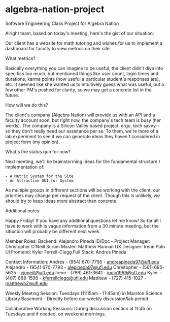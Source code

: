 # algebra-nation-project
Software Engineering Class Project for Algebra Nation

Alright team, based on today's meeting, here's the gist of our situation:

Our client has a website for math tutoring and wishes for us to implement
a dashboard for faculty to view metrics on their site.

What metrics?

Basically everything you can imagine to be useful, the client didn't dive into specifics
too much, but mentioned things like user count, login times and durations, karma points (how useful a particular student's responses are), etc.  It seemed like she wanted us to intuitively guess what was useful, but a few other PM's pushed for clarity, so we may get
a concrete list in the future.

How will we do this?

The client's company (Algebra Nation) will provide us with an API and a faculty account soon, but right now, the company's tech team is busy (her words).  The company is a Silicon Valley based project, ergo, tech savvy--  so they don't really need our assistance per se.  To them, we're more of a lab experiment to see if we can generate ideas they haven't considered in project form (my opinion).

What's the status quo for now?

Next meeting, we'll be brainstorming ideas for the fundamental structure / implementation
of:

    - A Metric System for the Site
    - An Attractive GUI for System

As multiple groups in different sections will be working with the client, our priorities may change per request of the client. Though this is unlikely, we should try to keep ideas more abstract than concrete.

Additional notes:

Happy Friday!
If you have any additional questions let me know!  So far all I have to work with is vague information from a 30 minute meeting, but the situation will probably be different next week.

Member Roles:
Backend: Alejandro Pineda
ID/Doc - Project Manager: Christopher O’Neill
Scrum Master: Matthew Hannan
UX Designer: Irene Polo
UI Frontend: Kyler Ferrell-Clegg
Full Stack: Andres Pineda

Contact Information:
Andres - (954) 670-7795 - andrespineda97@ufl.edu
Alejandro - (954) 670-7793 - alepineda97@ufl.edu
Christopher - (561) 685-5625 - cjoneill@ufl.edu
Irene - (786) 461-3641 - ipolo1969@ufl.edu
Kyler - (407) 868-1596 - kferrellclegg@ufl.edu
Matthew - (727) 415-1027 - matthewh2@ufl.edu

Weekly Meeting Session:
Tuesdays (11:15am - 11:45am) in Marston Science Library Basement - Directly before our
weekly discussion/lab period

Collaborative Working Sessions:
During discussion section at 11:45 on Tuesdays and if needed, on weekend mornings.
